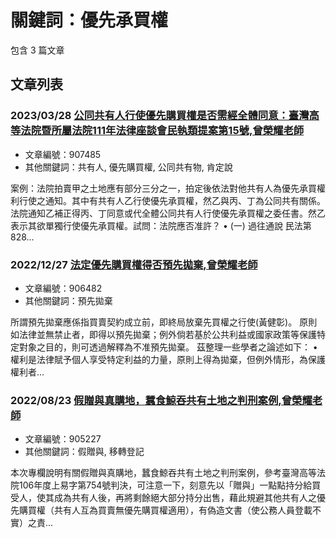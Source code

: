 # 關鍵詞：優先承買權

包含 3 篇文章

## 文章列表

### 2023/03/28 [公同共有人行使優先購買權是否需經全體同意：臺灣高等法院暨所屬法院111年法律座談會民執類提案第15號,曾榮耀老師](../../articles/907485_%E5%85%AC%E5%90%8C%E5%85%B1%E6%9C%89%E4%BA%BA%E8%A1%8C%E4%BD%BF%E5%84%AA%E5%85%88%E8%B3%BC%E8%B2%B7%E6%AC%8A%E6%98%AF%E5%90%A6%E9%9C%80%E7%B6%93%E5%85%A8%E9%AB%94%E5%90%8C%E6%84%8F%EF%BC%9A%E8%87%BA%E7%81%A3%E9%AB%98%E7%AD%89%E6%B3%95%E9%99%A2%E6%9A%A8%E6%89%80%E5%B1%AC%E6%B3%95%E9%99%A2111%E5%B9%B4%E6%B3%95%E5%BE%8B%E5%BA%A7%E8%AB%87%E6%9C%83%E6%B0%91%E5%9F%B7%E9%A1%9E%E6%8F%90%E6%A1%88%E7%AC%AC15%E8%99%9F%2C%E6%9B%BE%E6%A6%AE%E8%80%80%E8%80%81%E5%B8%AB.md)
- 文章編號：907485
- 其他關鍵詞：共有人, 優先購買權, 公同共有物, 肯定說

案例：法院拍賣甲之土地應有部分三分之一，拍定後依法對他共有人為優先承買權利行使之通知。其中有共有人乙行使優先承買權，然乙與丙、丁為公同共有關係。法院通知乙補正得丙、丁同意或代全體公同共有人行使優先承買權之委任書。然乙表示其欲單獨行使優先承買權。試問：法院應否准許？ • (一) 過往通說 民法第828...

### 2022/12/27 [法定優先購買權得否預先拋棄,曾榮耀老師](../../articles/906482_%E6%B3%95%E5%AE%9A%E5%84%AA%E5%85%88%E8%B3%BC%E8%B2%B7%E6%AC%8A%E5%BE%97%E5%90%A6%E9%A0%90%E5%85%88%E6%8B%8B%E6%A3%84%2C%E6%9B%BE%E6%A6%AE%E8%80%80%E8%80%81%E5%B8%AB.md)
- 文章編號：906482
- 其他關鍵詞：預先拋棄

所謂預先拋棄應係指買賣契約成立前，即終局放棄先買權之行使(黃健彰)。 原則如法律並無禁止者，即得以預先拋棄；例外倘若基於公共利益或國家政策等保護特定對象之目的，則可透過解釋為不准預先拋棄。 茲整理一些學者之論述如下： • 權利是法律賦予個人享受特定利益的力量，原則上得為拋棄，但例外情形，為保護權利者...

### 2022/08/23 [假贈與真購地，蠶食鯨吞共有土地之判刑案例,曾榮耀老師](../../articles/905227_%E5%81%87%E8%B4%88%E8%88%87%E7%9C%9F%E8%B3%BC%E5%9C%B0%EF%BC%8C%E8%A0%B6%E9%A3%9F%E9%AF%A8%E5%90%9E%E5%85%B1%E6%9C%89%E5%9C%9F%E5%9C%B0%E4%B9%8B%E5%88%A4%E5%88%91%E6%A1%88%E4%BE%8B%2C%E6%9B%BE%E6%A6%AE%E8%80%80%E8%80%81%E5%B8%AB.md)
- 文章編號：905227
- 其他關鍵詞：假贈與, 移轉登記

本次專欄說明有關假贈與真購地，蠶食鯨吞共有土地之判刑案例，參考臺灣高等法院106年度上易字第754號判決，可注意一下，刻意先以「贈與」一點點持分給買受人，使其成為共有人後，再將剩餘絕大部分持分出售，藉此規避其他共有人之優先購買權（共有人互為買賣無優先購買權適用），有偽造文書（使公務人員登載不實）之責...
